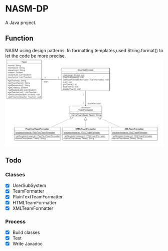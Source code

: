 # NASM-DP
A Java project.

## Function
NASM using design patterns.
In formatting templates,used String.format() to let the code be more precise.
![uml.png](src%2Fmain%2Fresources%2Fuml.png)

## Todo
### Classes
- [x] UserSubSystem
- [x] TeamFormatter
- [x] PlainTextTeamFormatter
- [x] HTMLTeamFormatter
- [x] XMLTeamFormatter

### Process
- [x] Build classes
- [x] Test
- [x] Write Javadoc
